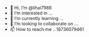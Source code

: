 - 👋 Hi, I’m @lihai7986
- 👀 I’m interested in ...
- 🌱 I’m currently learning ...
- 💞️ I’m looking to collaborate on ...
- 📫 How to reach me ...18736079461

<!---
lihai7986/lihai7986 is a ✨ special ✨ repository because its `README.md` (this file) appears on your GitHub profile.
You can click the Preview link to take a look at your changes.
--->
